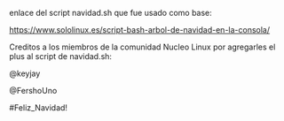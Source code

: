 


enlace del script navidad.sh que fue usado como base:

https://www.sololinux.es/script-bash-arbol-de-navidad-en-la-consola/




Creditos a los miembros de la comunidad Nucleo Linux por agregarles el plus al script de navidad.sh:

@keyjay

@FershoUno


#Feliz_Navidad!
